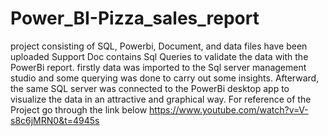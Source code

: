 # Power_BI-Pizza_sales_report
project consisting of SQL, Powerbi, Document, and data files have been uploaded
Support Doc contains Sql Queries to validate the data with the PowerBi report.
firstly data was imported to the Sql server management studio and some querying was done to carry out some insights.
Afterward, the same SQL server was connected to the PowerBi desktop app to visualize the data in an attractive and graphical way.
For reference of the Project go through the link below
https://www.youtube.com/watch?v=V-s8c6jMRN0&t=4945s
